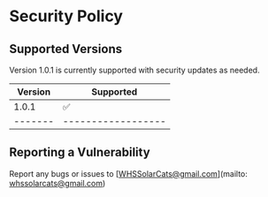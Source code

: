 # Security Policy

## Supported Versions

Version 1.0.1 is currently supported with security updates as needed.

| Version | Supported          |
| ------- | ------------------ |
| 1.0.1   | :white_check_mark: |
| ------- | ------------------ |

## Reporting a Vulnerability

Report any bugs or issues to [WHSSolarCats@gmail.com](mailto: whssolarcats@gmail.com)
